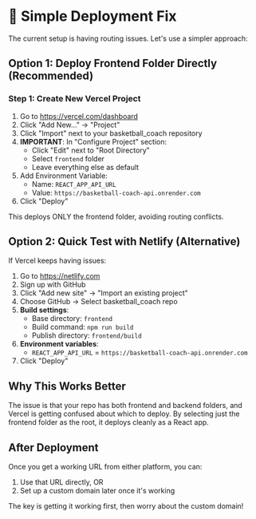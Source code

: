 # 🚀 Simple Deployment Fix

The current setup is having routing issues. Let's use a simpler approach:

## Option 1: Deploy Frontend Folder Directly (Recommended)

### Step 1: Create New Vercel Project
1. Go to https://vercel.com/dashboard
2. Click "Add New..." → "Project"
3. Click "Import" next to your basketball_coach repository
4. **IMPORTANT**: In "Configure Project" section:
   - Click "Edit" next to "Root Directory"
   - Select `frontend` folder
   - Leave everything else as default
5. Add Environment Variable:
   - Name: `REACT_APP_API_URL`
   - Value: `https://basketball-coach-api.onrender.com`
6. Click "Deploy"

This deploys ONLY the frontend folder, avoiding routing conflicts.

## Option 2: Quick Test with Netlify (Alternative)

If Vercel keeps having issues:

1. Go to https://netlify.com
2. Sign up with GitHub
3. Click "Add new site" → "Import an existing project"
4. Choose GitHub → Select basketball_coach repo
5. **Build settings**:
   - Base directory: `frontend`
   - Build command: `npm run build`
   - Publish directory: `frontend/build`
6. **Environment variables**:
   - `REACT_APP_API_URL` = `https://basketball-coach-api.onrender.com`
7. Click "Deploy"

## Why This Works Better

The issue is that your repo has both frontend and backend folders, and Vercel is getting confused about which to deploy. By selecting just the frontend folder as the root, it deploys cleanly as a React app.

## After Deployment

Once you get a working URL from either platform, you can:
1. Use that URL directly, OR
2. Set up a custom domain later once it's working

The key is getting it working first, then worry about the custom domain!